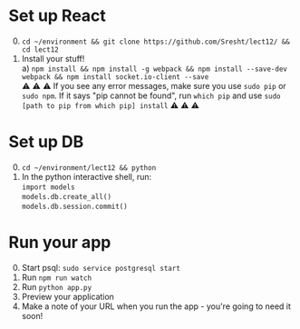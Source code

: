 # Set up React  
0. `cd ~/environment && git clone https://github.com/Sresht/lect12/ && cd lect12`    
1. Install your stuff!    
  a) `npm install && npm install -g webpack && npm install --save-dev webpack && npm install socket.io-client --save`    
:warning: :warning: :warning: If you see any error messages, make sure you use `sudo pip` or `sudo npm`. If it says "pip cannot be found", run `which pip` and use `sudo [path to pip from which pip] install` :warning: :warning: :warning:    

# Set up DB  
0. `cd ~/environment/lect12 && python`  
1. In the python interactive shell, run:  
	`import models`  
	`models.db.create_all()`  
	`models.db.session.commit()`  

# Run your app  
0. Start psql: `sudo service postgresql start`  
1. Run `npm run watch`  
2. Run `python app.py`  
3. Preview your application  
4. Make a note of your URL when you run the app - you're going to need it soon!  
